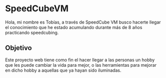 # SpeedCubeVM
Hola, mi nombre es Tobías, a través de SpeedCube VM busco hacerte llegar el conocimiento que he estado acumulando durante más de 8 años practicando speedcubing.
## Objetivo
Este proyecto web tiene como fin el hacer llegar a las personas un hobby que les puede cambiar la vida para mejor, o las herramientas para mejorar en dicho hobby a aquellas que ya hayan sido iluminadas.